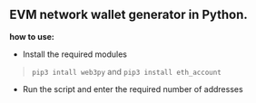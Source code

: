 ## EVM network wallet generator in Python.

**how to use:**


 - Install the required modules

> `pip3 intall web3py` and  `pip3 install eth_account`

 - Run the script and enter the required number of addresses
